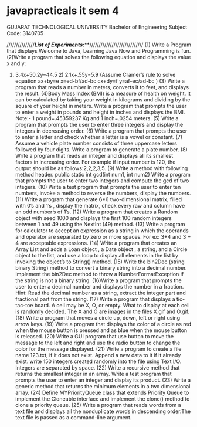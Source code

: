 # javapracticals it sem 4
GUJARAT TECHNOLOGICAL UNIVERSITY
Bachelor of Engineering
Subject Code: 3140705

///////////////*********************************List of Experiments:***********************************/////////////////////////////
(1) Write a Program that displays Welcome to Java, Learning Java Now and Programming is fun.
(2)Write a program that solves the following equation and displays the value x and y:
1) 3.4x+50.2y=44.5 2) 2.1x+.55y=5.9 (Assume Cramer’s rule to solve equation
ax+by=e x=ed-bf/ad-bc
cx+dy=f y=af-ec/ad-bc )
(3) Write a program that reads a number in meters, converts it to feet, and displays the result.
(4)Body Mass Index (BMI) is a measure of health on weight. It can be calculated by taking your 
weight in kilograms and dividing by the square of your height in meters. Write a program that 
prompts the user to enter a weight in pounds and height in inches and displays the BMI.
Note:- 1 pound=.45359237 Kg and 1 inch=.0254 meters.
(5) Write a program that prompts the user to enter three integers and display the integers in decreasing 
order.
(6) Write a program that prompts the user to enter a letter and check whether a letter is a vowel or 
constant.
(7) Assume a vehicle plate number consists of three uppercase letters followed by four digits. Write a 
program to generate a plate number.
(8) Write a program that reads an integer and displays all its smallest factors in increasing order. For 
example if input number is 120, the output should be as follows:2,2,2,3,5.
(9) Write a method with following method header.
public static int gcd(int num1, int num2)
Write a program that prompts the user to enter two integers and compute the gcd of two integers.
(10) Write a test program that prompts the user to enter ten numbers, invoke a method to reverse the 
numbers, display the numbers.
(11) Write a program that generate 6*6 two-dimensional matrix, filled with 0’s and 1’s , display the 
matrix, check every raw and column have an odd number’s of 1’s.
(12) Write a program that creates a Random object with seed 1000 and displays the first 100 random 
integers between 1 and 49 using the NextInt (49) method. 
(13) Write a program for calculator to accept an expression as a string in which the operands and 
operator are separated by zero or more spaces.
For ex: 3+4 and 3 + 4 are acceptable expressions.
(14) Write a program that creates an Array List and adds a Loan object , a Date object , a string, and a 
Circle object to the list, and use a loop to display all elements in the list by invoking the object’s to 
String() method.
(15) Write the bin2Dec (string binary String) method to convert a binary string into a decimal number. 
Implement the bin2Dec method to throw a NumberFormatException if the string is not a binary 
string. 
(16)Write a program that prompts the user to enter a decimal number and displays the number in a 
fraction.
Hint: Read the decimal number as a string, extract the integer part and fractional part from the 
string. 
(17) Write a program that displays a tic-tac-toe board. A cell may be X, O, or empty. What to display at 
each cell is randomly decided. The X and O are images in the files X.gif and O.gif. 
(18) Write a program that moves a circle up, down, left or right using arrow keys.
(19) Write a program that displays the color of a circle as red when the mouse button is pressed and as 
blue when the mouse button is released.
(20) Write a GUI program that use button to move the message to the left and right and use the radio 
button to change the color for the message displayed.
(21) Write a program to create a file name 123.txt, if it does not exist. Append a new data to it if it 
already exist. write 150 integers created randomly into the file using Text I/O. Integers are 
separated by space.
(22) Write a recursive method that returns the smallest integer in an array. Write a test program that 
prompts the user to enter an integer and display its product.
(23) Write a generic method that returns the minimum elements in a two dimensional array.
(24) Define MYPriorityQueue class that extends Priority Queue to implement the Cloneable interface 
and implement the clone() method to clone a priority queue.
(25) Write a program that reads words from a text file and displays all the nonduplicate words in 
descending order.The text file is passed as a command-line argument.
